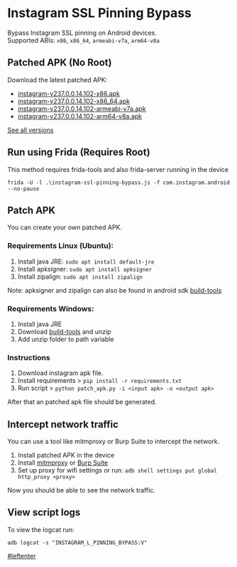 # Instagram SSL Pinning Bypass

Bypass Instagram SSL pinning on Android devices.  
Supported ABIs: `x86`, `x86_64`, `armeabi-v7a`, `arm64-v8a`

## Patched APK (No Root)

Download the latest patched APK:  
+ [instagram-v237.0.0.14.102-x86.apk](https://github.com/Eltion/Instagram-SSL-Pinning-Bypass/releases/download/v237.0.0.14.102/instagram-v237.0.0.14.102-x86.apk)
+ [instagram-v237.0.0.14.102-x86_64.apk](https://github.com/Eltion/Instagram-SSL-Pinning-Bypass/releases/download/v237.0.0.14.102/instagram-v237.0.0.14.102-x86_64.apk)
+ [instagram-v237.0.0.14.102-armeabi-v7a.apk](https://github.com/Eltion/Instagram-SSL-Pinning-Bypass/releases/download/v237.0.0.14.102/instagram-v237.0.0.14.102-armeabi-v7a.apk)
+ [instagram-v237.0.0.14.102-arm64-v8a.apk](https://github.com/Eltion/Instagram-SSL-Pinning-Bypass/releases/download/v237.0.0.14.102/instagram-v237.0.0.14.102-arm64-v8a.apk)

[See all versions](https://github.com/Eltion/Instagram-SSL-Pinning-Bypass/releases/)

## Run using Frida (Requires Root)

This method requires frida-tools and also frida-server running in the device
```
frida -U -l .\instagram-ssl-pinning-bypass.js -f com.instagram.android --no-pause
```

## Patch APK

You can create your own patched APK. 


### Requirements Linux (Ubuntu):
1. Install java JRE: `sudo apt install default-jre`
2. Install apksigner: `sudo apt install apksigner`
3. Install zipalign: `sudo apt install zipalign`  

Note: apksigner and zipalign can also be found in android sdk [build-tools](https://dl.google.com/android/repository/build-tools_r30.0.1-linux.zip)

### Requirements Windows:
1. Install java JRE
2. Download [build-tools](https://dl.google.com/android/repository/build-tools_r30.0.1-windows.zip) and unzip
3. Add unzip folder to path variable

### Instructions

1. Download instagram apk file.
2. Install requirements > `pip install -r requirements.txt`
3. Run script > `python patch_apk.py -i <input apk> -o <output apk>`

After that an patched apk file should be generated.

## Intercept network traffic

You can use a tool like mitmproxy or Burp Suite to intercept the network.

1. Install patched APK in the device
2. Install [mitmproxy](https://mitmproxy.org/) or [Burp Suite](https://portswigger.net/burp)
3. Set up proxy for wifi settings or run: `adb shell settings put global http_proxy <proxy>`

Now you should be able to see the network traffic.

## View script logs
To view the logcat run:
```
adb logcat -s "INSTAGRAM_L_PINNING_BYPASS:V"
```

[#leftenter](#leftenter)
